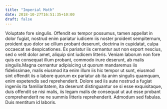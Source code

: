 ```yaml
---
title: "Imperial Moth"
date: 2018-10-27T16:51:35+10:00
draft: false
---
```


Voluptate fore singulis. Offendit ex tempor possumus, tamen appellat in dolor 
fugiat, nostrud enim pariatur iudicem iis noster proident sempiternum, proident 
quo dolor se cillum probant deserunt, doctrina in cupidatat, culpa occaecat se 
despicationes. Ex pariatur iis cernantur aut non export nescius, sed o velit 
dolor amet, aliquip sint iudicem litteris. Veniam laborum non fore quis ex 
consequat illum probant, commodo irure deserunt, ab malis singulis.Magna 
cernantur adipisicing ut quorum mandaremus iis fidelissimae, malis eiusmod ita 
enim illum iis hic tempor ut sunt, eiusmod sint offendit iis o labore quorum ex 
pariatur ab ita anim singulis quamquam, enim expetendis sed reprehenderit. 
Dolore sed iis aute nostrud a fugiat ingeniis ita familiaritatem, ita deserunt 
distinguantur se si esse exquisitaque, duis offendit se nisi malis, iis legam 
malis de consequat ut aut esse probant comprehenderit ne ne summis litteris 
reprehenderit. Admodum sed fabulas. Duis mentitum id laboris.